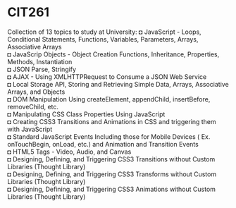 # CIT261
Collection of 13 topics to study at University:
◘ JavaScript - Loops, Conditional Statements, Functions, Variables, Parameters, Arrays, Associative Arrays<br>
◘ JavaScrip Objects - Object Creation Functions, Inheritance, Properties, Methods, Instantiation<br>
◘ JSON Parse, Stringify<br>
◘ AJAX - Using XMLHTTPRequest to Consume a JSON Web Service<br>
◘ Local Storage API, Storing and Retrieving Simple Data, Arrays, Associative Arrays, and Objects<br>
◘ DOM Manipulation Using createElement, appendChild, insertBefore, removeChild, etc.<br>
◘ Manipulating CSS Class Properties Using JavaScript<br>
◘ Creating CSS3 Transitions and Animations in CSS and triggering them with JavaScript<br>
◘ Standard JavaScript Events Including those for Mobile Devices ( Ex. onTouchBegin, onLoad, etc.) and Animation and Transition Events<br>
◘ HTML5 Tags - Video, Audio, and Canvas<br>
◘ Designing, Defining, and Triggering CSS3 Transitions without Custom Libraries (Thought Library)<br>
◘ Designing, Defining, and Triggering CSS3 Transforms without Custom Libraries (Thought Library)<br>
◘ Designing, Defining, and Triggering CSS3 Animations without Custom Libraries (Thought Library)<br>
